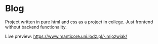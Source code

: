 # Blog
Project written in pure html and css as a project in college. Just frontend without backend functionality.

Live preview: https://www.manticore.uni.lodz.pl/~mjozwiak/
